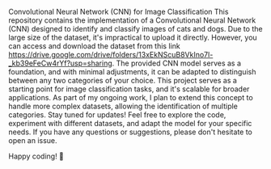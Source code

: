 Convolutional Neural Network (CNN) for Image Classification
This repository contains the implementation of a Convolutional Neural Network (CNN) designed to identify and classify images of cats and dogs. Due to the large size of the dataset, it's impractical to upload it
directly. However, you can access and download the dataset from this link https://drive.google.com/drive/folders/13xEkNScuB8VkIno7l-_kb39eFeCw4rYf?usp=sharing. The provided CNN model serves as a foundation, and with minimal adjustments, it can be adapted to distinguish between any two categories of your 
choice. This project serves as a starting point for image classification tasks, and it's scalable for broader applications. As part of my ongoing work, I plan to extend this concept to handle more complex datasets, 
allowing the identification of multiple categories. Stay tuned for updates! Feel free to explore the code, experiment with different datasets, and adapt the model for your specific needs. If you have any questions 
or suggestions, please don't hesitate to open an issue.

Happy coding! 🚀

